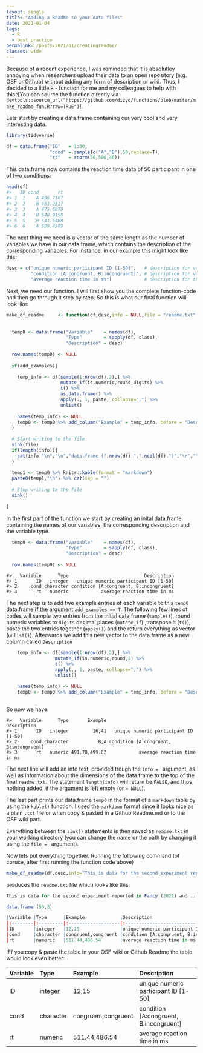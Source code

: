 ```yaml
---
layout: single
title: "Adding a Readme to your data files"
date: 2021-01-04
tags:
  - R
  - best practice
permalink: /posts/2021/01/creatingreadme/
classes: wide
---
```




Because of a recent experience, I was reminded that it is absolutley annoying when researchers upload their data to an open repository (e.g. OSF or Github) without adding any form of description or wiki. Thus, I decided to a little `R` - function for me and my colleagues to help with this^[You can source the function directly via `devtools::source_url("https://github.com/dizyd/functions/blob/master/make_readme_fun.R?raw=TRUE")`]. 

Lets start by creating a data.frame containing our very cool and very interesting data. 


```r
library(tidyverse)

df = data.frame("ID"   = 1:50,
                "cond" = sample(c("A","B"),50,replace=T),
                "rt"   = rnorm(50,500,40))
```

This data.frame now contains the reaction time data of 50 participant in one of two conditions:


```r
head(df)
#>   ID cond       rt
#> 1  1    A 496.7167
#> 2  2    B 481.2317
#> 3  3    A 475.6879
#> 4  4    B 548.9158
#> 5  5    B 541.5480
#> 6  6    A 509.4509
```

The next thing we need is a vector of the same length as the number of variables we have in our data.frame, which contains the description of the corresponding variables. For instance, in our example this might look like this:


```r
desc = c("unique numeric participant ID [1-50]",   # description for variable ID
         "condition [A:congruent, B:incongruent]", # description for variable condition
         "average reaction time in ms")            # description for the variable rt
```


Next, we need our function. I will first show you the complete function-code and then go through it step by step. So this is what our final function will look like:



```r
make_df_readme     <- function(df,desc,info = NULL,file = "readme.txt",add_examples=TRUE,digits=2){  
  
  
  temp0 <- data.frame("Variable"    = names(df),
                      "Type"        = sapply(df, class),
                      "Description" = desc)
  
  row.names(temp0) <- NULL
  
  if(add_examples){
    
    temp_info <- df[sample(1:nrow(df),2),] %>%
                    mutate_if(is.numeric,round,digits) %>% 
                    t() %>%
                    as.data.frame() %>%
                    apply(., 1, paste, collapse=",") %>% 
                    unlist()
    
    names(temp_info) <- NULL
    temp0 <- temp0 %>% add_column("Example" = temp_info,.before = "Description")
  }
  
  # Start writing to the file
  sink(file)
  if(length(info)){
    cat(info,"\n","\n","data.frame (",nrow(df),",",ncol(df),")","\n","\n",sep = "")
  }
  
  temp1 <- temp0 %>% knitr::kable(format = "markdown") 
  paste0(temp1,"\n") %>% cat(sep = "")
  
  # Stop writing to the file
  sink()
  
}
```

In the first part of the function we start by creating an inital data.frame containing the names of our variables, the corresponding description and the variable type. 


```r
  temp0 <- data.frame("Variable"    = names(df),
                      "Type"        = sapply(df, class),
                      "Description" = desc)
  
  row.names(temp0) <- NULL
```



```
#>   Variable      Type                            Description
#> 1       ID   integer   unique numeric participant ID [1-50]
#> 2     cond character condition [A:congruent, B:incongruent]
#> 3       rt   numeric            average reaction time in ms
```

The next step is to add two example entries of each variable to this `temp0` data.frame **if** the argument `add_examples == T`. The following few lines of codes will sample two entries from the initial data.frame (`sample()`), round numeric variables to `digits` decimal places (`mutate_if`) ,transpose it (`t()`), paste the two entries together (`apply()`) and the return everything as vector (`unlist()`).  Afterwards we add this new vector to the data.frame as a new column called `Description`


```r
    temp_info <- df[sample(1:nrow(df),2),] %>%
                  mutate_if(is.numeric,round,2) %>% 
                  t() %>%
                  apply(., 1, paste, collapse=",") %>% 
                  unlist()
    
    names(temp_info) <- NULL
    temp0 <- temp0 %>% add_column("Example" = temp_info,.before = "Description")
  
```

So now we have:


```
#>   Variable      Type       Example                            Description
#> 1       ID   integer         16,41   unique numeric participant ID [1-50]
#> 2     cond character           B,A condition [A:congruent, B:incongruent]
#> 3       rt   numeric 491.78,499.02            average reaction time in ms
```

The next line will add an info text, provided trough the `info = ` argument, as well as information about the dimensions of the data.frame to the top of the final `readme.txt`. The statement `length(info)` will return be `FALSE`, and thus nothing added, if the argument is left empty (or `= NULL`). 


The last part prints our data.frame `temp0` in the format of a `markdown` table by using the `kable()` function. I used the `markdown` format since it looks nice as a plain `.txt` file or when copy & pasted in a Github Readme.md or to the OSF wiki part. 

Everything between the  `sink()` statements is then saved as `readme.txt` in your working directory (you can change the name or the path by changing it using the `file = ` argument).


Now lets put everything together. Running the following command (of coruse, after first running the function code above) 


```r
make_df_readme(df,desc,info="This is data for the second experiment reported in Fancy (2021) and ...")
```

produces the `readme.txt` file which looks like this:


```r
This is data for the second experiment reported in Fancy (2021) and ...

data.frame (50,3)

|Variable |Type      |Example             |Description                            |
|:--------|:---------|:-------------------|:--------------------------------------|
|ID       |integer   |12,15               |unique numeric participant ID [1-50]   |
|cond     |character |congruent,congruent |condition [A:congruent, B:incongruent] |
|rt       |numeric   |511.44,486.54       |average reaction time in ms            |

```

IFf you copy & paste the table in your OSF wiki or Github Readme the table would look even better: 

|Variable |Type      |Example             |Description                            |
|:--------|:---------|:-------------------|:--------------------------------------|
|ID       |integer   |12,15               |unique numeric participant ID [1-50]   |
|cond     |character |congruent,congruent |condition [A:congruent, B:incongruent] |
|rt       |numeric   |511.44,486.54       |average reaction time in ms            |
